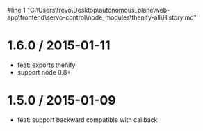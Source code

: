 #line 1 "C:\\Users\\trevo\\Desktop\\autonomous_plane\\web-app\\frontend\\servo-control\\node_modules\\thenify-all\\History.md"

1.6.0 / 2015-01-11
==================

  * feat: exports thenify
  * support node 0.8+

1.5.0 / 2015-01-09
==================

  * feat: support backward compatible with callback
